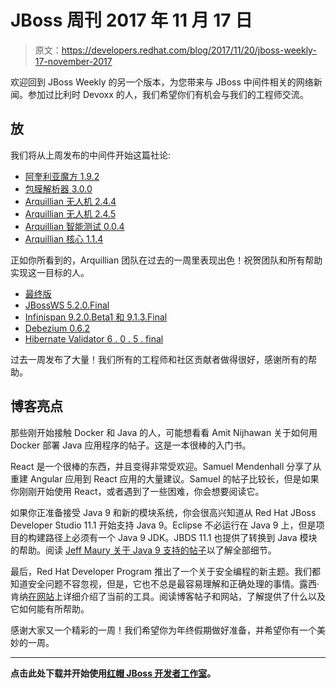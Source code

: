 # JBoss 周刊 2017 年 11 月 17 日

> 原文：<https://developers.redhat.com/blog/2017/11/20/jboss-weekly-17-november-2017>

欢迎回到 JBoss Weekly 的另一个版本，为您带来与 JBoss 中间件相关的网络新闻。参加过比利时 Devoxx 的人，我们希望你们有机会与我们的工程师交流。

## 放

我们将从上周发布的中间件开始这篇社论:

*   [阿奎利亚魔方 1.9.2](http://arquillian.org/blog/2017/11/09/arquillian-cube-1-9-2/)
*   [包膜解析器 3.0.0](http://arquillian.org/blog/2017/04/24/resolver-3-0-0-beta-1/)
*   [Arquillian 无人机 2.4.4](http://arquillian.org/blog/2017/11/09/arquillian-extension-drone-2-4-4/)
*   [Arquillian 无人机 2.4.5](http://arquillian.org/blog/2017/11/13/arquillian-extension-drone-2-4-5/)
*   [Arquillian 智能测试 0.0.4](http://arquillian.org/blog/2017/11/13/smart-testing-0-0-4/)
*   [Arquillian 核心 1.1.4](http://arquillian.org/blog/2017/11/14/arquillian-core-1-1-14-Final/)

正如你所看到的，Arquillian 团队在过去的一周里表现出色！祝贺团队和所有帮助实现这一目标的人。

*   [最终版](http://blog.keycloak.org/2017/11/keycloak-340final-released.html)
*   [JBossWS 5.2.0.Final](http://jbossws.blogspot.com/2017/11/jbossws-520final-is-available.html)
*   [Infinispan 9.2.0.Beta1 和 9.1.3.Final](http://blog.infinispan.org/2017/11/infinispan-920beta1-and-913final-have.html)
*   [Debezium 0.6.2](http://debezium.io/blog/2017/11/15/debezium-0-6-2-released/)
*   [Hibernate Validator 6 . 0 . 5 . final](http://in.relation.to/2017/11/15/hibernate-validator-605-final-out/)

过去一周发布了大量！我们所有的工程师和社区贡献者做得很好，感谢所有的帮助。

## 博客亮点

那些刚开始接触 Docker 和 Java 的人，可能想看看 Amit Nijhawan 关于如何用 Docker 部署 Java 应用程序的帖子。这是一本很棒的入门书。

React 是一个很棒的东西，并且变得非常受欢迎。Samuel Mendenhall 分享了从重建 Angular 应用到 React 应用的大量建议。Samuel 的帖子比较长，但是如果你刚刚开始使用 React，或者遇到了一些困难，你会想要阅读它。

如果你正准备接受 Java 9 和新的模块系统，你会很高兴知道从 Red Hat JBoss Developer Studio 11.1 开始支持 Java 9。Eclipse 不必运行在 Java 9 上，但是项目的构建路径上必须有一个 Java 9 JDK。JBDS 11.1 也提供了转换到 Java 模块的帮助。阅读 [Jeff Maury 关于 Java 9 支持的帖子](https://developers.redhat.com/blog/2017/11/09/red-hat-introduces-jdk-9/)以了解全部细节。

最后，Red Hat Developer Program 推出了一个关于安全编程的新主题。我们都知道安全问题不容忽视，但是，它也不总是最容易理解和正确处理的事情。露西·肯纳[在](https://developers.redhat.com/blog/2017/11/15/red-hat-developer-program-secure-programming/)[网站](https://developers.redhat.com/topics/security/)上详细介绍了当前的工具。阅读博客帖子和网站，了解提供了什么以及它如何能有所帮助。

感谢大家又一个精彩的一周！我们希望你为年终假期做好准备，并希望你有一个美妙的一周。

* * *

**点击此处下载并开始使用[红帽 JBoss 开发者工作室](https://developers.redhat.com/products/devstudio/download/?intcmp=7016000000124eFAAQ)。**